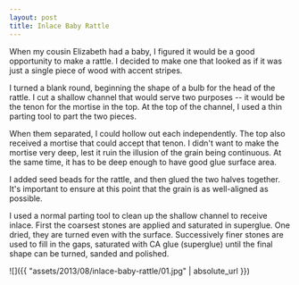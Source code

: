 ```yaml
---
layout: post
title: Inlace Baby Rattle
---
```

When my cousin Elizabeth had a baby, I figured it would be a good opportunity to
make a rattle. I decided to make one that looked as if it was just a single
piece of wood with accent stripes.

I turned a blank round, beginning the shape of a bulb for the head of the
rattle. I cut a shallow channel that would serve two purposes -- it would be
the tenon for the mortise in the top. At the top of the channel, I used a thin
parting tool to part the two pieces.

When them separated, I could hollow out each independently. The top also
received a mortise that could accept that tenon. I didn't want to make the
mortise very deep, lest it ruin the illusion of the grain being continuous. At
the same time, it has to be deep enough to have good glue surface area.

I added seed beads for the rattle, and then glued the two halves together. It's
important to ensure at this point that the grain is as well-aligned as possible.

I used a normal parting tool to clean up the shallow channel to receive inlace.
First the coarsest stones are applied and saturated in superglue. One dried,
they are turned even with the surface. Successively finer stones are used to
fill in the gaps, saturated with CA glue (superglue) until the final shape can
be turned, sanded and polished.

![]({{ "assets/2013/08/inlace-baby-rattle/01.jpg" | absolute_url }})
